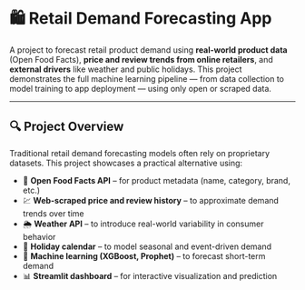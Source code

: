 # 🛍️ Retail Demand Forecasting App

A project to forecast retail product demand using **real-world product data** (Open Food Facts), **price and review trends from online retailers**, and **external drivers** like weather and public holidays. This project demonstrates the full machine learning pipeline — from data collection to model training to app deployment — using only open or scraped data.

---

## 🔍 Project Overview

Traditional retail demand forecasting models often rely on proprietary datasets. This project showcases a practical alternative using:

- 🛒 **Open Food Facts API** – for product metadata (name, category, brand, etc.)
- 💹 **Web-scraped price and review history** – to approximate demand trends over time
- 🌦️ **Weather API** – to introduce real-world variability in consumer behavior
- 🎉 **Holiday calendar** – to model seasonal and event-driven demand
- 🤖 **Machine learning (XGBoost, Prophet)** – to forecast short-term demand
- 📊 **Streamlit dashboard** – for interactive visualization and prediction
